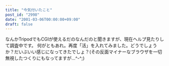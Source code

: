 ```yaml
---
title: "今気付いたこと"
post_id: "2998"
date: "2001-03-06T00:00:00+09:00"
draft: false
---
```



なんかTripodでもCGIが使えるだのなんだのと聞きますが、現在ヘルプ見たりして調査中です。 何がともあれ。再度「活」を入れてみました。どうでしょうか？だいぶいい感じになってきたでしょ？(その反面マイナーなブラウザを一切無視したつくりにもなってますが…^-^;)
